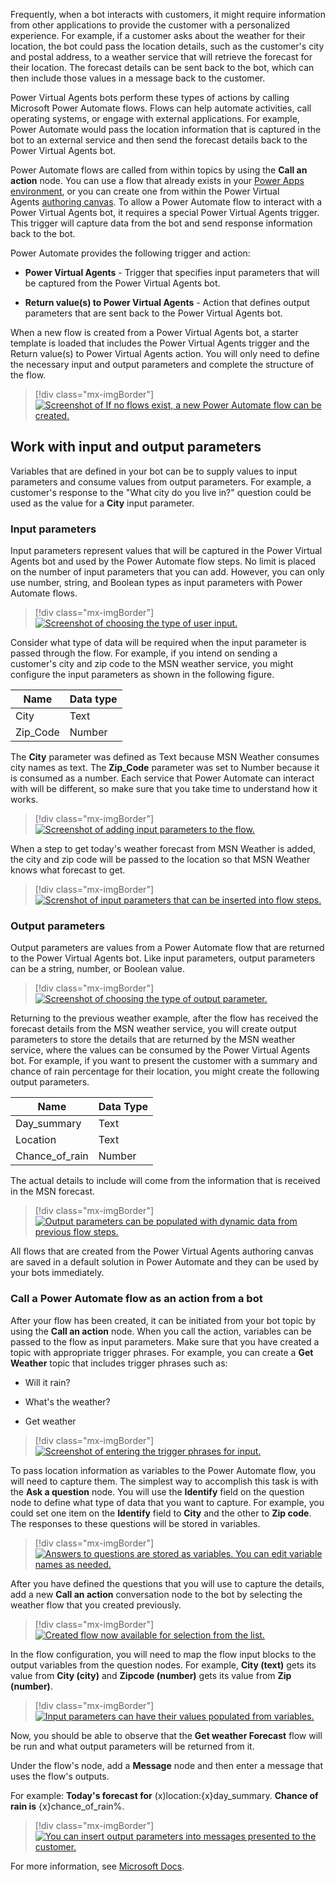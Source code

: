 Frequently, when a bot interacts with customers, it might require information from other applications to provide the customer with a personalized experience. For example, if a customer asks about the weather for their location, the bot could pass the location details, such as the customer's city and postal address, to a weather service that will retrieve the forecast for their location. The forecast details can be sent back to the bot, which can then include those values in a message back to the customer.

Power Virtual Agents bots perform these types of actions by calling Microsoft Power Automate flows. Flows can help automate activities, call operating systems, or engage with external applications. For example, Power Automate would pass the location information that is captured in the bot to an external service and then send the forecast details back to the Power Virtual Agents bot.

Power Automate flows are called from within topics by using the **Call an action** node. You can use a flow that already exists in your [Power Apps environment](https://docs.microsoft.com/power-virtual-agents/environments-first-run-experience/?azure-portal=true), or you can create one from within the Power Virtual Agents [authoring canvas](https://docs.microsoft.com/power-virtual-agents/authoring-create-edit-topics/?azure-portal=true). To allow a Power Automate flow to interact with a Power Virtual Agents bot, it requires a special Power Virtual Agents trigger. This trigger will capture data from the bot and send response information back to the bot.

Power Automate provides the following trigger and action:

- **Power Virtual Agents** - Trigger that specifies input parameters that will be captured from the Power Virtual Agents bot.

- **Return value(s) to Power Virtual Agents** - Action that defines output parameters that are sent back to the Power Virtual Agents bot.

When a new flow is created from a Power Virtual Agents bot, a starter template is loaded that includes the Power Virtual Agents trigger and the Return value(s) to Power Virtual Agents action. You will only need to define the necessary input and output parameters and complete the structure of the flow.

> [!div class="mx-imgBorder"]
> [![Screenshot of If no flows exist, a new Power Automate flow can be created.](../media/2-1.png)](../media/2-1.png#lightbox)

## Work with input and output parameters

Variables that are defined in your bot can be to supply values to input parameters and consume values from output parameters. For example, a customer's response to the "What city do you live in?" question could be used as the value for a **City** input parameter.

### Input parameters

Input parameters represent values that will be captured in the Power Virtual Agents bot and used by the Power Automate flow steps. No limit is placed on the number of input parameters that you can add. However, you can only use number, string, and Boolean types as input parameters with Power Automate flows.

> [!div class="mx-imgBorder"]
> [![Screenshot of choosing the type of user input.](../media/2-2.png)](../media/2-2.png#lightbox)

Consider what type of data will be required when the input parameter is passed through the flow. For example, if you intend on sending a customer's city and zip code to the MSN weather service, you might configure the input parameters as shown in the following figure.

|     Name        |     Data   type    |
|-----------------|--------------------|
|     City        |     Text           |
|     Zip_Code    |     Number         |

The **City** parameter was defined as Text because MSN Weather consumes city names as text. The **Zip_Code** parameter was set to Number because it is consumed as a number. Each service that Power Automate can interact with will be different, so make sure that you take time to understand how it works.

> [!div class="mx-imgBorder"]
> [![Screenshot of adding input parameters to the flow.](../media/2-2-1.png)](../media/2-2-1.png#lightbox)

When a step to get today's weather forecast from MSN Weather is added, the city and zip code will be passed to the location so that MSN Weather knows what forecast to get.

> [!div class="mx-imgBorder"]
> [![Screnshot of input parameters that can be inserted into flow steps.](../media/2-3.png)](../media/2-3.png#lightbox)

### Output parameters

Output parameters are values from a Power Automate flow that are returned to the Power Virtual Agents bot. Like input parameters, output parameters can be a string, number, or Boolean value.

> [!div class="mx-imgBorder"]
> [![Screenshot of choosing the type of output parameter.](../media/2-4.png)](../media/2-4.png#lightbox)

Returning to the previous weather example, after the flow has received the forecast details from the MSN weather service, you will create output parameters to store the details that are returned by the MSN weather service, where the values can be consumed by the Power Virtual Agents bot. For example, if you want to present the customer with a summary and chance of rain percentage for their location, you might create the following output parameters.

|     Name              |     Data   Type    |
|-----------------------|--------------------|
|     Day_summary       |     Text           |
|     Location          |     Text           |
|     Chance_of_rain    |     Number         |

The actual details to include will come from the information that is received in the MSN forecast.

> [!div class="mx-imgBorder"]
> [![Output parameters can be populated with dynamic data from previous flow steps.](../media/2-5.png)](../media/2-5.png#lightbox)

All flows that are created from the Power Virtual Agents authoring canvas are saved in a default solution in Power Automate and they can be used by your bots immediately.

### Call a Power Automate flow as an action from a bot

After your flow has been created, it can be initiated from your bot topic by using the **Call an action** node. When you call the action, variables can be passed to the flow as input parameters. Make sure that you have created a topic with appropriate trigger phrases. For example, you can create a **Get Weather** topic that includes trigger phrases such as: 

- Will it rain?

- What's the weather?

- Get weather

> [!div class="mx-imgBorder"]
> [![Screenshot of entering the trigger phrases for input.](../media/2-6.png)](../media/2-6.png#lightbox)

To pass location information as variables to the Power Automate flow, you will need to capture them. The simplest way to accomplish this task is with the **Ask a question** node. You will use the **Identify** field on the question node to define what type of data that you want to capture. For example, you could set one item on the **Identify** field to **City** and the other to **Zip code**. The responses to these questions will be stored in variables.

> [!div class="mx-imgBorder"]
> [![Answers to questions are stored as variables. You can edit variable names as needed.](../media/2-7.png)](../media/2-7.png#lightbox)

After you have defined the questions that you will use to capture the details, add a new **Call an action** conversation node to the bot by selecting the weather flow that you created previously.

> [!div class="mx-imgBorder"]
> [![Created flow now available for selection from the list.](../media/2-8.png)](../media/2-8.png#lightbox)

In the flow configuration, you will need to map the flow input blocks to the output variables from the question nodes. For example, **City (text)** gets its value from **City (city)** and **Zipcode (number)** gets its value from **Zip (number)**.

> [!div class="mx-imgBorder"]
> [![Input parameters can have their values populated from variables.](../media/2-9.png)](../media/2-9.png#lightbox)

Now, you should be able to observe that the **Get weather Forecast** flow will be run and what output parameters will be returned from it.

Under the flow's node, add a **Message** node and then enter a message that uses the flow's outputs.

For example: **Today's forecast for** (x)location:{x}day_summary. **Chance of rain is** {x}chance_of_rain%.

> [!div class="mx-imgBorder"]
> [![You can insert output parameters into messages presented to the customer.](../media/2-10.png)](../media/2-10.png#lightbox)

For more information, see [Microsoft Docs](https://docs.microsoft.com/power-virtual-agents/advanced-flow/?azure-portal=true).
